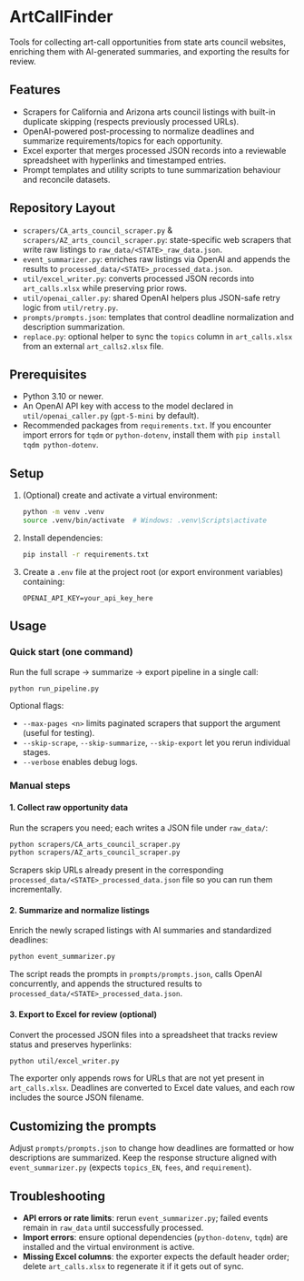 # ArtCallFinder

Tools for collecting art-call opportunities from state arts council websites, enriching them with AI-generated summaries, and exporting the results for review.

## Features
- Scrapers for California and Arizona arts council listings with built-in duplicate skipping (respects previously processed URLs).
- OpenAI-powered post-processing to normalize deadlines and summarize requirements/topics for each opportunity.
- Excel exporter that merges processed JSON records into a reviewable spreadsheet with hyperlinks and timestamped entries.
- Prompt templates and utility scripts to tune summarization behaviour and reconcile datasets.

## Repository Layout
- `scrapers/CA_arts_council_scraper.py` & `scrapers/AZ_arts_council_scraper.py`: state-specific web scrapers that write raw listings to `raw_data/<STATE>_raw_data.json`.
- `event_summarizer.py`: enriches raw listings via OpenAI and appends the results to `processed_data/<STATE>_processed_data.json`.
- `util/excel_writer.py`: converts processed JSON records into `art_calls.xlsx` while preserving prior rows.
- `util/openai_caller.py`: shared OpenAI helpers plus JSON-safe retry logic from `util/retry.py`.
- `prompts/prompts.json`: templates that control deadline normalization and description summarization.
- `replace.py`: optional helper to sync the `topics` column in `art_calls.xlsx` from an external `art_calls2.xlsx` file.

## Prerequisites
- Python 3.10 or newer.
- An OpenAI API key with access to the model declared in `util/openai_caller.py` (`gpt-5-mini` by default).
- Recommended packages from `requirements.txt`. If you encounter import errors for `tqdm` or `python-dotenv`, install them with `pip install tqdm python-dotenv`.

## Setup
1. (Optional) create and activate a virtual environment:
   ```bash
   python -m venv .venv
   source .venv/bin/activate  # Windows: .venv\Scripts\activate
   ```
2. Install dependencies:
   ```bash
   pip install -r requirements.txt
   ```
3. Create a `.env` file at the project root (or export environment variables) containing:
   ```
   OPENAI_API_KEY=your_api_key_here
   ```

## Usage
### Quick start (one command)
Run the full scrape → summarize → export pipeline in a single call:
```bash
python run_pipeline.py
```
Optional flags:
- `--max-pages <n>` limits paginated scrapers that support the argument (useful for testing).
- `--skip-scrape`, `--skip-summarize`, `--skip-export` let you rerun individual stages.
- `--verbose` enables debug logs.

### Manual steps
#### 1. Collect raw opportunity data
Run the scrapers you need; each writes a JSON file under `raw_data/`:
```bash
python scrapers/CA_arts_council_scraper.py
python scrapers/AZ_arts_council_scraper.py
```
Scrapers skip URLs already present in the corresponding `processed_data/<STATE>_processed_data.json` file so you can run them incrementally.

#### 2. Summarize and normalize listings
Enrich the newly scraped listings with AI summaries and standardized deadlines:
```bash
python event_summarizer.py
```
The script reads the prompts in `prompts/prompts.json`, calls OpenAI concurrently, and appends the structured results to `processed_data/<STATE>_processed_data.json`.

#### 3. Export to Excel for review (optional)
Convert the processed JSON files into a spreadsheet that tracks review status and preserves hyperlinks:
```bash
python util/excel_writer.py
```
The exporter only appends rows for URLs that are not yet present in `art_calls.xlsx`. Deadlines are converted to Excel date values, and each row includes the source JSON filename.

## Customizing the prompts
Adjust `prompts/prompts.json` to change how deadlines are formatted or how descriptions are summarized. Keep the response structure aligned with `event_summarizer.py` (expects `topics_EN`, `fees`, and `requirement`).

## Troubleshooting
- **API errors or rate limits**: rerun `event_summarizer.py`; failed events remain in `raw_data` until successfully processed.
- **Import errors**: ensure optional dependencies (`python-dotenv`, `tqdm`) are installed and the virtual environment is active.
- **Missing Excel columns**: the exporter expects the default header order; delete `art_calls.xlsx` to regenerate it if it gets out of sync.

